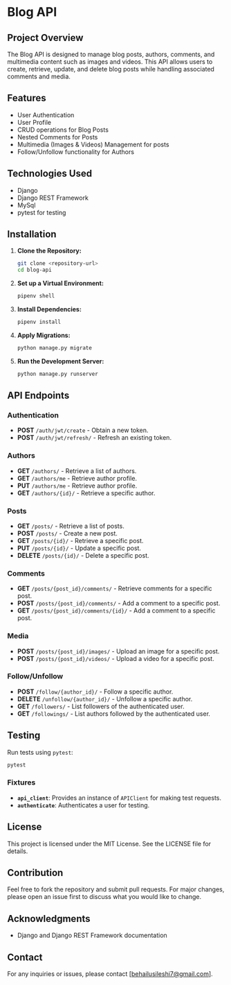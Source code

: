 # Blog API

## Project Overview
The Blog API is designed to manage blog posts, authors, comments, and multimedia content such as images and videos. This API allows users to create, retrieve, update, and delete blog posts while handling associated comments and media.

## Features
- User Authentication
- User Profile
- CRUD operations for Blog Posts
- Nested Comments for Posts
- Multimedia (Images & Videos) Management for posts
- Follow/Unfollow functionality for Authors

## Technologies Used
- Django
- Django REST Framework
- MySql
- pytest for testing

## Installation

1. **Clone the Repository:**
   ```bash
   git clone <repository-url>
   cd blog-api
   ```

2. **Set up a Virtual Environment:**
   ```bash
   pipenv shell 
   ```

3. **Install Dependencies:**
   ```bash
   pipenv install
   ```

4. **Apply Migrations:**
   ```bash
   python manage.py migrate
   ```

5. **Run the Development Server:**
   ```bash
   python manage.py runserver
   ```

## API Endpoints

### Authentication
- **POST** `/auth/jwt/create` - Obtain a new token.
- **POST** `/auth/jwt/refresh/` - Refresh an existing token.

### Authors
- **GET** `/authors/` - Retrieve a list of authors.
- **GET** `/authors/me` - Retrieve author profile.
- **PUT** `/authors/me` - Retrieve author profile.
- **GET** `/authors/{id}/` - Retrieve a specific author.

### Posts
- **GET** `/posts/` - Retrieve a list of posts.
- **POST** `/posts/` - Create a new post.
- **GET** `/posts/{id}/` - Retrieve a specific post.
- **PUT** `/posts/{id}/` - Update a specific post.
- **DELETE** `/posts/{id}/` - Delete a specific post.

### Comments
- **GET** `/posts/{post_id}/comments/` - Retrieve comments for a specific post.
- **POST** `/posts/{post_id}/comments/` - Add a comment to a specific post.
- **GET** `/posts/{post_id}/comments/{id}/` - Add a comment to a specific post.

### Media
- **POST** `/posts/{post_id}/images/` - Upload an image for a specific post.
- **POST** `/posts/{post_id}/videos/` - Upload a video for a specific post.

### Follow/Unfollow
- **POST** `/follow/{author_id}/` - Follow a specific author.
- **DELETE** `/unfollow/{author_id}/` - Unfollow a specific author.
- **GET** `/followers/` - List followers of the authenticated user.
- **GET** `/followings/` - List authors followed by the authenticated user.

## Testing

Run tests using `pytest`:

```bash
pytest
```

### Fixtures
- **`api_client`**: Provides an instance of `APIClient` for making test requests.
- **`authenticate`**: Authenticates a user for testing.

## License
This project is licensed under the MIT License. See the LICENSE file for details.

## Contribution
Feel free to fork the repository and submit pull requests. For major changes, please open an issue first to discuss what you would like to change.

## Acknowledgments
 - Django and Django REST Framework documentation


## Contact
For any inquiries or issues, please contact [behailusileshi7@gmail.com].

